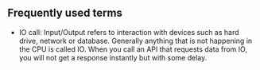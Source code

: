 ## Frequently used terms

- IO call: Input/Output refers to interaction with devices such as hard drive, network or database. Generally anything that is not happening in the CPU is called IO. When you call an API that requests data from IO, you will not get a response instantly but with some delay.